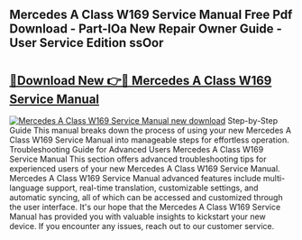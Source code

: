 ## Mercedes A Class W169 Service Manual Free Pdf Download - Part-lOa New Repair Owner Guide - User Service Edition ssOor

# <h2><a href="http://bc60408.oget.top/?id=Mercedes+A+Class+W169+Service+Manual">🔗Download New 👉🔴 Mercedes A Class W169 Service Manual</a></h2>

[![Mercedes A Class W169 Service Manual new download](https://i.imgur.com/5g1atiW.png)](http://bc60408.oget.top/?id=Mercedes+A+Class+W169+Service+Manual)
Step-by-Step Guide This manual breaks down the process of using your new Mercedes A Class W169 Service Manual into manageable steps for effortless operation. Troubleshooting Guide for Advanced Users Mercedes A Class W169 Service Manual This section offers advanced troubleshooting tips for experienced users of your new Mercedes A Class W169 Service Manual. Mercedes A Class W169 Service Manual advanced features include multi-language support, real-time translation, customizable settings, and automatic syncing, all of which can be accessed and customized through the user interface. It's our hope that the Mercedes A Class W169 Service Manual has provided you with valuable insights to kickstart your new device. If you encounter any issues, reach out to our customer service.
